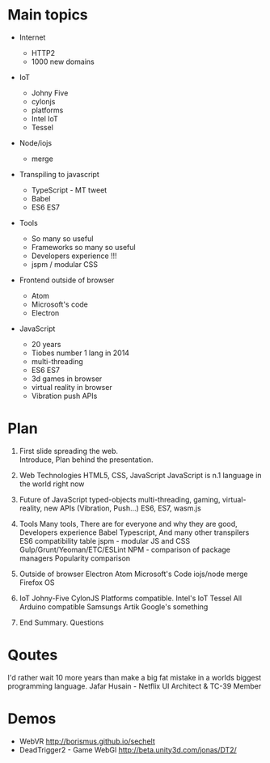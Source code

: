 Main topics
==============

- Internet
  - HTTP2
  - 1000 new domains

- IoT
  - Johny Five
  - cylonjs
  - platforms
  - Intel IoT
  - Tessel


- Node/iojs
  - merge


- Transpiling to javascript
  - TypeScript - MT tweet
  - Babel
  - ES6 ES7


- Tools
  - So many so useful
  - Frameworks so many so useful
  - Developers experience !!!
  - jspm / modular CSS


- Frontend outside of browser
  - Atom
  - Microsoft's code
  - Electron


- JavaScript
  - 20 years
  - Tiobes number 1 lang in 2014
  - multi-threading
  - ES6 ES7
  - 3d games in browser
  - virtual reality in browser
  - Vibration push APIs


Plan
==========

1. First slide spreading the web.  
    Introduce, Plan behind the presentation.

2. Web Technologies
    HTML5, CSS, JavaScript
    JavaScript is n.1 language in the world right now

3. Future of JavaScript
    typed-objects multi-threading, gaming, virtual-reality,
    new APIs (Vibration, Push...)
    ES6, ES7, wasm.js

4. Tools
    Many tools, There are for everyone and why they are good,
    Developers experience
    Babel
    Typescript, And many other transpilers
    ES6 compatibility table
    jspm - modular JS and CSS
    Gulp/Grunt/Yeoman/ETC/ESLint
    NPM - comparison of package managers
    Popularity comparison

5. Outside of browser
    Electron
    Atom
    Microsoft's Code
    iojs/node merge
    Firefox OS

6. IoT
    Johny-Five
    CylonJS
    Platforms compatible.
    Intel's IoT
    Tessel
    All Arduino compatible
    Samsungs Artik
    Google's something

7. End
    Summary. Questions


Qoutes
==========

I'd rather wait 10 more years than make a big fat mistake in a worlds biggest programming language. Jafar Husain - Netflix UI Architect & TC-39 Member


Demos
============
- WebVR http://borismus.github.io/sechelt
- DeadTrigger2 - Game WebGl http://beta.unity3d.com/jonas/DT2/
